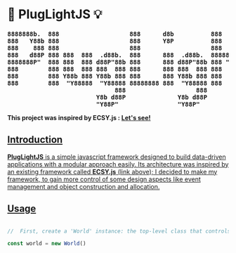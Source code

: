 <h1> 🔌 PlugLightJS 💡</h1>
<div align="center">
<b><pre>
8888888b.  888                   888      d8b          888      888  888888  .d8888b.
888   Y88b 888                   888      Y8P          888      888    "88b d88P  Y88b 
888    888 888                   888                   888      888     888 Y88b.      
888   d88P 888 888  888  .d88b.  888      888  .d88b.  88888b.  888888  888  "Y888b.   
8888888P"  888 888  888 d88P"88b 888      888 d88P"88b 888 "88b 888     888     "Y88b. 
888        888 888  888 888  888 888      888 888  888 888  888 888     888       "888 
888        888 Y88b 888 Y88b 888 888      888 Y88b 888 888  888 Y88b.   88P Y88b  d88P 
888        888  "Y88888  "Y88888 88888888 888  "Y88888 888  888  "Y888  888  "Y8888P"  
                             888                   888                .d88P            
                        Y8b d88P              Y8b d88P              .d88P"             
                        "Y88P"                "Y88P"              888P"                           
</pre></b>
</div>
                                                                                                                                
                                                  
<b>This project was inspired by ECSY.js : <a href="https://github.com/ecsyjs/ecsy">Let's see!</b>

<h2><b>Introduction</b></h2>
<p>
  <b>PlugLightJS</b> is a simple javascript framework designed to build data-driven applications with a modular approach easily. Its architecture was inspired by an    existing framework called <b>ECSY.js</b> (link above); I decided to make my framework, to gain more control of some design aspects like event management and object construction and allocation.
</p>
<h2>Usage</h2>


```js

//  First, create a 'World' instance: the top-level class that controls the framework components

const world = new World()
```

